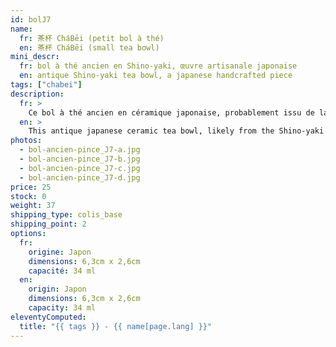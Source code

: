 ```yaml
---
id: bolJ7
name:
  fr: 茶杯 CháBēi (petit bol à thé)
  en: 茶杯 CháBēi (small tea bowl)
mini_descr:
  fr: bol à thé ancien en Shino-yaki, œuvre artisanale japonaise
  en: antique Shino-yaki tea bowl, a japanese handcrafted piece
tags: ["chabei"]
description:
  fr: >
    Ce bol à thé ancien en céramique japonaise, probablement issu de la tradition du Shino-yaki. Ses tons doux et naturels, parsemés de délicates craquelures,<!--more--> évoquent l’authenticité et la simplicité des rituels du thé. Chaque détail raconte une histoire, entre savoir-faire ancestral et beauté intemporelle. Idéal pour savourer votre thé dans une ambiance empreinte de sérénité.
  en: >
    This antique japanese ceramic tea bowl, likely from the Shino-yaki tradition. Its soft, natural tones, adorned with delicate crackles,<!--more--> evoke the authenticity and simplicity of tea rituals. Every detail tells a story of ancestral craftsmanship and timeless beauty. Perfect for enjoying your tea in a serene and contemplative atmosphere.
photos:
  - bol-ancien-pince_J7-a.jpg
  - bol-ancien-pince_J7-b.jpg
  - bol-ancien-pince_J7-c.jpg
  - bol-ancien-pince_J7-d.jpg
price: 25
stock: 0
weight: 37
shipping_type: colis_base
shipping_point: 2
options:
  fr:
    origine: Japon
    dimensions: 6,3cm x 2,6cm
    capacité: 34 ml
  en:
    origin: Japon
    dimensions: 6,3cm x 2,6cm
    capacity: 34 ml
eleventyComputed:
  title: "{{ tags }} - {{ name[page.lang] }}"
---
```

